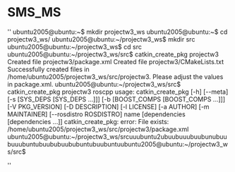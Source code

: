 # SMS_MS

''
ubuntu2005@ubuntu:~$ mkdir projectw3_ws
ubuntu2005@ubuntu:~$ cd projectw3_ws/
ubuntu2005@ubuntu:~/projectw3_ws$ mkdir src
ubuntu2005@ubuntu:~/projectw3_ws$ cd src
ubuntu2005@ubuntu:~/projectw3_ws/src$ catkin_create_pkg projectw3
Created file projectw3/package.xml
Created file projectw3/CMakeLists.txt
Successfully created files in /home/ubuntu2005/projectw3_ws/src/projectw3. Please adjust the values in package.xml.
ubuntu2005@ubuntu:~/projectw3_ws/src$ catkin_create_pkg projectw3 roscpp
usage: catkin_create_pkg [-h] [--meta] [-s [SYS_DEPS [SYS_DEPS ...]]]
                         [-b [BOOST_COMPS [BOOST_COMPS ...]]] [-V PKG_VERSION]
                         [-D DESCRIPTION] [-l LICENSE] [-a AUTHOR]
                         [-m MAINTAINER] [--rosdistro ROSDISTRO]
                         name [dependencies [dependencies ...]]
catkin_create_pkg: error: File exists: /home/ubuntu2005/projectw3_ws/src/projectw3/package.xml
ubuntu2005@ubuntu:~/projectw3_ws/srcuuubuntu2ubuubuuubuubunubuubuuubuntubuububuububuntubuubuntuubuntu2005@ubuntu:~/projectw3_ws/src$

''
